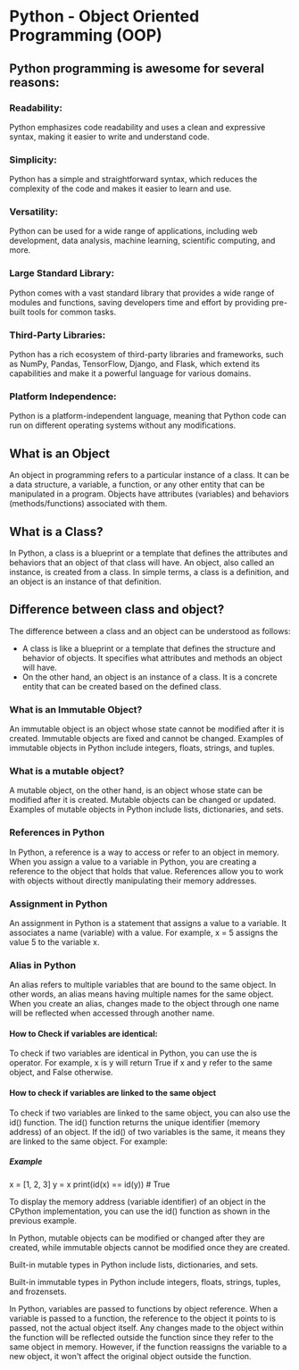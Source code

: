 # Python - Object Oriented Programming (OOP)

## Python programming is awesome for several reasons:

### Readability: 

Python emphasizes code readability and uses a clean and expressive syntax, making it easier to write and understand code.

### Simplicity: 

Python has a simple and straightforward syntax, which reduces the complexity of the code and makes it easier to learn and use.

### Versatility: 

Python can be used for a wide range of applications, including web development, data analysis, machine learning, scientific computing, and more.

### Large Standard Library: 

Python comes with a vast standard library that provides a wide range of modules and functions, saving developers time and effort by providing pre-built tools for common tasks.

### Third-Party Libraries: 

Python has a rich ecosystem of third-party libraries and frameworks, such as NumPy, Pandas, TensorFlow, Django, and Flask, which extend its capabilities and make it a powerful language for various domains.

### Platform Independence: 

Python is a platform-independent language, meaning that Python code can run on different operating systems without any modifications.

## What is an Object 

An object in programming refers to a particular instance of a class. It can be a data structure, a variable, a function, or any other entity that can be manipulated in a program. Objects have attributes (variables) and behaviors (methods/functions) associated with them.

## What is a Class?

In Python, a class is a blueprint or a template that defines the attributes and behaviors that an object of that class will have. An object, also called an instance, is created from a class. In simple terms, a class is a definition, and an object is an instance of that definition.

## Difference between class and object? 

The difference between a class and an object can be understood as follows: 
* A class is like a blueprint or a template that defines the structure and behavior of objects. It specifies what attributes and methods an object will have. 
* On the other hand, an object is an instance of a class. It is a concrete entity that can be created based on the defined class.

### What is an Immutable Object?

An immutable object is an object whose state cannot be modified after it is created. Immutable objects are fixed and cannot be changed. Examples of immutable objects in Python include integers, floats, strings, and tuples.

### What is a mutable object?

A mutable object, on the other hand, is an object whose state can be modified after it is created. Mutable objects can be changed or updated. Examples of mutable objects in Python include lists, dictionaries, and sets.

### References in Python

In Python, a reference is a way to access or refer to an object in memory. When you assign a value to a variable in Python, you are creating a reference to the object that holds that value. References allow you to work with objects without directly manipulating their memory addresses.

### Assignment in Python

An assignment in Python is a statement that assigns a value to a variable. It associates a name (variable) with a value. For example, x = 5 assigns the value 5 to the variable x.

### Alias in Python

An alias refers to multiple variables that are bound to the same object. In other words, an alias means having multiple names for the same object. When you create an alias, changes made to the object through one name will be reflected when accessed through another name.

#### How to Check if variables are identical: 

To check if two variables are identical in Python, you can use the is operator. For example, x is y will return True if x and y refer to the same object, and False otherwise.

#### How to check if variables are linked to the same object

To check if two variables are linked to the same object, you can also use the id() function. The id() function returns the unique identifier (memory address) of an object. If the id() of two variables is the same, it means they are linked to the same object. For example:

##### Example

x = [1, 2, 3]
y = x
print(id(x) == id(y))  # True

To display the memory address (variable identifier) of an object in the CPython implementation, you can use the id() function as shown in the previous example.

In Python, mutable objects can be modified or changed after they are created, while immutable objects cannot be modified once they are created.

Built-in mutable types in Python include lists, dictionaries, and sets.

Built-in immutable types in Python include integers, floats, strings, tuples, and frozensets.

In Python, variables are passed to functions by object reference. When a variable is passed to a function, the reference to the object it points to is passed, not the actual object itself. Any changes made to the object within the function will be reflected outside the function since they refer to the same object in memory. However, if the function reassigns the variable to a new object, it won't affect the original object outside the function.
